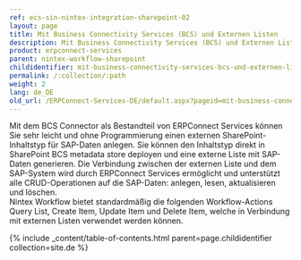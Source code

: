 ```yaml
---
ref: ecs-sin-nintex-integration-sharepoint-02
layout: page
title: Mit Business Connectivity Services (BCS) und Externen Listen
description: Mit Business Connectivity Services (BCS) und Externen Listen
product: erpconnect-services
parent: nintex-workflow-sharepoint
childidentifier: mit-business-connectivity-services-bcs-und-externen-listen
permalink: /:collection/:path
weight: 2
lang: de_DE
old_url: /ERPConnect-Services-DE/default.aspx?pageid=mit-business-connectivity-services-bcs-und-externen-listen
---
```


Mit dem BCS Connector als Bestandteil von ERPConnect Services können Sie sehr leicht und ohne Programmierung einen externen SharePoint-Inhaltstyp für SAP-Daten anlegen. Sie können den Inhaltstyp direkt in SharePoint BCS metadata store deployen und eine externe Liste mit SAP-Daten generieren. Die Verbindung zwischen der externen Liste und dem SAP-System wird durch ERPConnect Services ermöglicht und unterstützt alle CRUD-Operationen auf die SAP-Daten: anlegen, lesen, aktualisieren und löschen.<br>
Nintex Workflow bietet standardmäßig die folgenden Workflow-Actions Query List, Create Item, Update Item und Delete Item, welche in Verbindung mit externen Listen verwendet werden können. 

{% include _content/table-of-contents.html parent=page.childidentifier collection=site.de %}